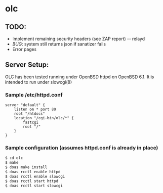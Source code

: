# olc

## TODO:
* Implement remaining security headers (see ZAP report) -- relayd
* _BUG_: system still returns json if sanatizer fails
* Error pages

## Server Setup:
OLC has been tested running under OpenBSD httpd on OpenBSD 6.1. It is intended to run under slowcgi(8)

### Sample /etc/httpd.conf
```
server "default" {
	listen on * port 80
	root "/htdocs"
	location "/cgi-bin/olc/*" {
		fastcgi
		root "/"
	}
}
```

### Sample configuration (assumes httpd.conf is already in place)
```bash
$ cd olc
$ make
$ doas make install
$ doas rcctl enable httpd
$ doas rcctl enable slowcgi
$ doas rcctl start httpd
$ doas rcctl start slowcgi
```
